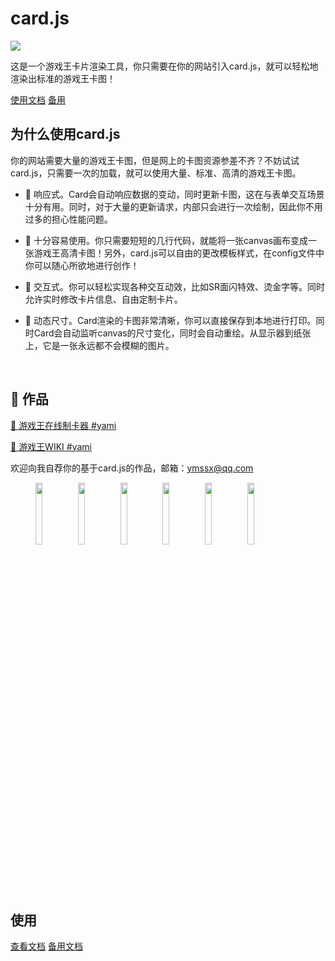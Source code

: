 # card.js

<a href="https://www.npmjs.com/package/ygo-card">
  <img src="https://img.shields.io/npm/v/ygo-card"/>
</a>

这是一个游戏王卡片渲染工具，你只需要在你的网站引入card.js，就可以轻松地渲染出标准的游戏王卡图！

<a href="http://blog.yami.love/2020/12/16/cardjs/">使用文档</a>
<a href="https://ymssxx.coding.net/public/cardjs/cardjs/git/files">备用</a>

## 为什么使用card.js

你的网站需要大量的游戏王卡图，但是网上的卡图资源参差不齐？不妨试试card.js，只需要一次的加载，就可以使用大量、标准、高清的游戏王卡图。

* 🥦 响应式。Card会自动响应数据的变动，同时更新卡图，这在与表单交互场景十分有用。同时，对于大量的更新请求，内部只会进行一次绘制，因此你不用过多的担心性能问题。

* 🍅 十分容易使用。你只需要短短的几行代码，就能将一张canvas画布变成一张游戏王高清卡图！另外，card.js可以自由的更改模板样式，在config文件中你可以随心所欲地进行创作！

* 🍉 交互式。你可以轻松实现各种交互动效，比如SR面闪特效、烫金字等。同时允许实时修改卡片信息、自由定制卡片。

* 🍇 动态尺寸。Card渲染的卡图非常清晰，你可以直接保存到本地进行打印。同时Card会自动监听canvas的尺寸变化，同时会自动重绘。从显示器到纸张上，它是一张永远都不会模糊的图片。

<br/>

## 🎈 作品

[🔗 游戏王在线制卡器  #yami](https://ymssx.gitee.io/ygo)

[🔗 游戏王WIKI #yami](http://ocg.wiki/#59438930)

欢迎向我自荐你的基于card.js的作品，邮箱：ymssx@qq.com

<figure class="third">
  <img src="https://github.com/ymssx/ygo-card/blob/master/demo/幽鬼兔.jpg" width="16%" max-width="150" /><img src="https://github.com/ymssx/ygo-card/blob/master/demo/浮幽櫻.jpg" width="16%" max-width="150" /><img src="https://github.com/ymssx/ygo-card/blob/master/demo/灰流麗.jpg" width="16%" max-width="150" /><img src="https://github.com/ymssx/ygo-card/blob/master/demo/屋敷童.jpg" width="16%" max-width="150" /><img src="https://github.com/ymssx/ygo-card/blob/master/demo/儚無水木.jpg" width="16%" max-width="150" /><img src="https://github.com/ymssx/ygo-card/blob/master/demo/朔夜時雨.jpg" width="16%" max-width="150" />
</figure>

<br/>

## 使用

<a href="http://blog.yami.love/2020/12/16/cardjs/">查看文档</a>
<a href="https://gitee.com/ymssx/cardjs/tree/master/DOC.md">备用文档</a>
